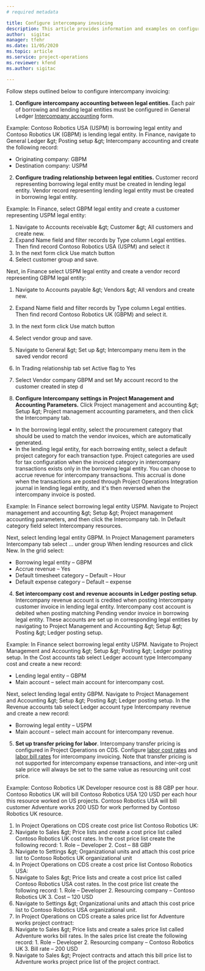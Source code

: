 ```yaml
---
# required metadata

title: Configure intercompany invoicing
description: This article provides information and examples on configuring intercompany invoicing for projects.
author:  sigitac
manager: tfehr
ms.date: 11/05/2020 
ms.topic: article
ms.service: project-operations
ms.reviewer: kfend
ms.author: sigitac

---
```


Follow steps outlined below to configure intercompany invoicing:

1. **Configure intercompany accounting between legal entities.** Each pair of borrowing and lending legal entities must be configured in General Ledger [Intercompany accounting](https://docs.microsoft.com/en-us/dynamics365/finance/general-ledger/intercompany-accounting-setup) form.

Example: Contoso Robotics USA (USPM) is borrowing legal entity and Contoso Robotics UK (GBPM) is lending legal entity. In Finance, navigate to General Ledger \&gt; Posting setup \&gt; Intercompany accounting and create the following record:

  - Originating company: GBPM
  - Destination company: USPM

2. **Configure trading relationship between legal entities.** Customer record representing borrowing legal entity must be created in lending legal entity. Vendor record representing lending legal entity must be created in borrowing legal entity.

Example: In Finance, select GBPM legal entity and create a customer representing USPM legal entity:

1. Navigate to Accounts receivable \&gt; Customer \&gt; All customers and create new.
2. Expand Name field and filter records by Type column Legal entities. Then find record Contoso Robotics USA (USPM) and select it
3. In the next form click Use match button
4. Select customer group and save.

Next, in Finance select USPM legal entity and create a vendor record representing GBPM legal entity:

1. Navigate to Accounts payable \&gt; Vendors \&gt; All vendors and create new.
2. Expand Name field and filter records by Type column Legal entities. Then find record Contoso Robotics UK (GBPM) and select it.
3. In the next form click Use match button
4. Select vendor group and save.
5. Navigate to General \&gt; Set up \&gt; Intercompany menu item in the saved vendor record
6. In Trading relationship tab set Active flag to Yes
7. Select Vendor company GBPM and set My account record to the customer created in step d

3. **Configure Intercompany settings in Project Management and Accounting Parameters.** Click Project management and accounting \&gt; Setup \&gt; Project management accounting parameters, and then click the Intercompany tab.

- In the borrowing legal entity, select the procurement category that should be used to match the vendor invoices, which are automatically generated.
- In the lending legal entity, for each borrowing entity, select a default project category for each transaction type. Project categories are used for tax configuration when the invoiced category in intercompany transactions exists only in the borrowing legal entity. You can choose to accrue revenue for intercompany transactions. This accrual is done when the transactions are posted through Project Operations Integration journal in lending legal entity, and it&#39;s then reversed when the intercompany invoice is posted.

Example: In Finance select borrowing legal entity USPM. Navigate to Project management and accounting \&gt; Setup \&gt; Project management accounting parameters, and then click the Intercompany tab. In Default category field select Intercompany resources.

Next, select lending legal entity GBPM. In Project Management parameters Intercompany tab select … under group When lending resources and click New. In the grid select:

  - Borrowing legal entity – GBPM
  - Accrue revenue – Yes
  - Default timesheet category – Default – Hour
  - Default expense category – Default – expense

4. **Set intercompany cost and revenue accounts in Ledger posting setup**. Intercompany revenue account is credited when posting Intercompany customer invoice in lending legal entity. Intercompany cost account is debited when posting matching Pending vendor invoice in borrowing legal entity. These accounts are set up in corresponding legal entities by navigating to Project Management and Accounting \&gt; Setup \&gt; Posting \&gt; Ledger posting setup.

Example: In Finance select borrowing legal entity USPM. Navigate to Project Management and Accounting \&gt; Setup \&gt; Posting \&gt; Ledger posting setup. In the Cost accounts tab select Ledger account type Intercompany cost and create a new record:

- Lending legal entity – GBPM
- Main account – select main account for intercompany cost.

Next, select lending legal entity GBPM. Navigate to Project Management and Accounting \&gt; Setup \&gt; Posting \&gt; Ledger posting setup. In the Revenue accounts tab select Ledger account type Intercompany revenue and create a new record:

- Borrowing legal entity – USPM
- Main account – select main account for intercompany revenue.

5. **Set up transfer pricing for labor**. Intercompany transfer pricing is configured in Project Operations on CDS. Configure [labor cost rates](https://docs.microsoft.com/en-us/dynamics365/project-operations/pricing-costing/set-up-labor-cost-rate#transfer-pricing-and-costs-for-resources-outside-of-your-division-or-legal-entity) and [labor bill rates](https://docs.microsoft.com/en-us/dynamics365/project-operations/pricing-costing/set-up-labor-bill-rate#transfer-pricing-or-set-up-bill-rates-for-resources-from-other-organizational-units-or-divisions) for intercompany invoicing. Note that transfer pricing is not supported for intercompany expense transactions, and inter-org unit sale price will always be set to the same value as resourcing unit cost price.

Example: Contoso Robotics UK Developer resource cost is 88 GBP per hour. Contoso Robotics UK will bill Contoso Robotics USA 120 USD per each hour this resource worked on US projects. Contoso Robotics USA will bill customer Adventure works 200 USD for work performed by Contoso Robotics UK resource.

1. In Project Operations on CDS create cost price list Contoso Robotics UK:
  1. Navigate to Sales \&gt; Price lists and create a cost price list called Contoso Robotics UK cost rates. In the cost price list create the following record:
    1. Role – Developer
    2. Cost – 88 GBP
  2. Navigate to Settings \&gt; Organizational units and attach this cost price list to Contoso Robotics UK organizational unit
2. In Project Operations on CDS create a cost price list Contoso Robotics USA:
  1. Navigate to Sales \&gt; Price lists and create a cost price list called Contoso Robotics USA cost rates. In the cost price list create the following record:
    1. Role – Developer
    2. Resourcing company – Contoso Robotics UK
    3. Cost – 120 USD
  2. Navigate to Settings \&gt; Organizational units and attach this cost price list to Contoso Robotics USA organizational unit.
3. In Project Operations on CDS create a sales price list for Adventure works project contract:
  1. Navigate to Sales \&gt; Price lists and create a sales price list called Adventure works bill rates. In the sales price list create the following record:
    1. Role – Developer
    2. Resourcing company – Contoso Robotics UK
    3. Bill rate – 200 USD
  2. Navigate to Sales \&gt; Project contracts and attach this bill price list to Adventure works project price list of the project contract.
